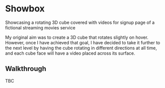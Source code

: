 # Showbox

Showcasing a rotating 3D cube covered with videos for signup page of a fictional streaming movies service

My original aim was to create a 3D cube that rotates slightly on hover. However, once I have achieved that goal, I have decided to take it further to the next level by having the cube rotating in different directions at all time, and each cube face will have a  video placed across its surface. 

## Walkthrough 

TBC